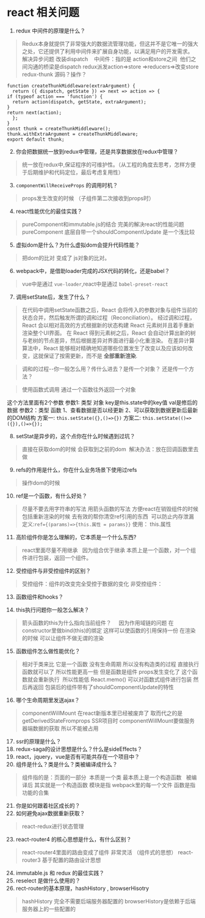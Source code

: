 # react 相关问题
1. redux 中间件的原理是什么？
> Redux本身就提供了非常强大的数据流管理功能，但这并不是它唯一的强大之处，它还提供了利用中间件来扩展自身功能，以满足用户的开发需求。
解决异步问题 改装dispatch   
中间件：指的是 action和store之间  他们之间沟通的桥梁是dispatch
redux派发action=>store =>reducers=>改变store
redux-thunk 源码？操作？
```
function createThunkMiddleware(extraArgument) {
  return ({ dispatch, getState }) => next => action => {
if (typeof action === 'function') {
  return action(dispatch, getState, extraArgument);
}
return next(action);
  };
}
const thunk = createThunkMiddleware();
thunk.withExtraArgument = createThunkMiddleware;
export default thunk;
```


2. 你会把数据统一放到redux中管理，还是共享数据放在redux中管理？
>  统一放在redux中,保证程序的可维护性。（从工程的角度去思考，怎样方便于后期维护和代码定位，最后考虑复用性）

3. `componentWillReceiveProps` 的调用时机？
> props发生改变的时候 （子组件第二次接收到props时）

4. react性能优化的最佳实践？
> pureComponent和immutable.js的结合 完美的解决react的性能问题
pureComponent 底层自带一个shouldComponentUpdate 是一个浅比较

5. 虚拟dom是什么？为什么虚拟dom会提升代码性能？
> 把dom的比对 变成了 js对象的比对。

6. webpack中，是借助loader完成的JSX代码的转化，还是babel？
> vue中是通过 `vue-loader`,react中是通过 `babel-preset-react`

7. 调用setState后，发生了什么？
> 在代码中调用setState函数之后，React 会将传入的参数对象与组件当前的状态合并，然后触发所谓的调和过程（Reconciliation）。 经过调和过程，React 会以相对高效的方式根据新的状态构建 React 元素树并且着手重新渲染整个UI界面。 在 React 得到元素树之后，React 会自动计算出新的树与老树的节点差异，然后根据差异对界面进行最小化重渲染。 在差异计算算法中，React 能够相对精确地知道哪些位置发生了改变以及应该如何改变，这就保证了按需更新，而不是 __全部重新渲染__.

> 调和的过程--你一般怎么用？传什么进去？是传一个对象？ 还是传一个方法？

> 使用函数式调用 通过一个函数往外返回一个对象

这个方法里面有2个参数
参数1: 类型 对象 key是this.state中的key值 val是修后的数据
参数2：类型 函数 1、查看数据是否以经更新 2、可以获取到数据更新后最新的DOM结构
方案一: `this.setState({},()=>{})`
方案二: `this.setState(()=>({}),()=>{});`

8. setStat是异步的，这个点你在什么时候遇到过坑？
> 直接在获取dom的时候 会获取到之前的dom  解决办法：放在回调函数里去做

9. refs的作用是什么，你在什么业务场景下使用过refs
> 操作dom的时候

10. ref是一个函数，有什么好处？
> 尽量不要去用字符串的写法
用箭头函数的写法 方便react在销毁组件的时候包括重新渲染的时候 去有效的帮你清空ref引用的东西 
可以防止内存泄漏
定义:`ref={(params)=>{this.属性 = params}}`
使用： this.属性

11. 高阶组件你是怎么理解的，它本质是一个什么东西?
> react里面尽量不用继承   因为组合优于继承
本质上是一个函数，对一个组件进行包装，返回一个组件。

12. 受控组件与非受控组件的区别？
> 受控组件：组件的改变完全受控于数据的变化
非受控组件：

13. 函数组件和hooks？

14. this执行问题你一般怎么解决？
> 箭头函数的this为什么指向当前组件？
    因为作用域链的问题
在constructor里做bind(this)的绑定 这样可以使函数的引用保持一份 在渲染的时候 可以让组件不做无谓的渲染

15. 函数组件怎么做性能优化？
> 相对于类来比 它是一个函数 没有生命周期 所以没有构造类的过程 直接执行函数就可以了 所以性能更高一些
但是函数是组件 props发生变化了 这个函数就会重新执行  所以性能低
React.memo() 可以对函数式组件进行包装 然后再返回 包装后的组件带有了shouldComponentUpdate的特性

16. 哪个生命周期里发送ajax？
> componentWillMount 在react新版本里已经被废弃了 取而代之的是getDerivedStateFromprops
SSR项目时 componentWillMount要做服务器端数据的获取 所以不能被占用

17. ssr的原理是什么？
18. redux-saga的设计思想是什么？什么是sideEffects？
19. react，jquery，vue是否有可能共存在一个项目中？
20. 组件是什么？类是什么？类被编译成什么？
> 组件指的是：页面的一部分  本质是一个类 最本质上是一个构造函数  
被编译后 其实就是一个构造函数
模块是指 webpack里的每一个文件
函数是指 功能的合集

21. 你是如何跟着社区成长的？
22. 如何避免ajax数据重新获取？
> react-redux进行状态管理

23. react-router4 的核心思想是什么，有什么区别？
> react-router4里面的路由变成了组件 非常灵活 （组件式的思想）
react-router3 基于配置的路由设计思想 

24. immutable.js 和 redux 的最佳实践？
25. reselect 是做什么使用的？
26. rect-router的基本原理，hashHistory , browserHisotry
> hashHistory 完全不需要后端服务器配置的
browserHistory是依赖于后端服务器上的一些配置的
